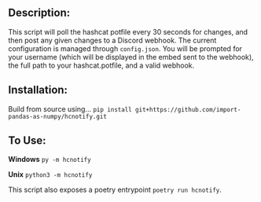 ## Description: 
This script will poll the hashcat potfile every 30 seconds for changes, and then post any given changes to a Discord webhook. 
The current configuration is managed through `config.json`. You will be prompted for your username (which will be displayed in the embed sent to the webhook), the full path to your hashcat.potfile, and a valid webhook. 


## Installation: 
Build from source using... 
`pip install git+https://github.com/import-pandas-as-numpy/hcnotify.git`

## To Use: 
**Windows**
`py -m hcnotify`

**Unix**
`python3 -m hcnotify`

This script also exposes a poetry entrypoint `poetry run hcnotify`.

